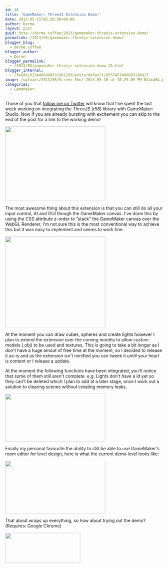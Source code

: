 ```yaml
---
id: 26
title: 'GameMaker: ThreeJS Extension Demo!'
date: 2013-05-15T05:20:00+00:00
author: Derme
layout: post
guid: http://derme.coffee/2013/gamemaker-threejs-extension-demo/
permalink: /2013/05/gamemaker-threejs-extension-demo/
blogger_blog:
  - derme.coffee
blogger_author:
  - Derme
blogger_permalink:
  - /2013/05/gamemaker-threejs-extension-demo_15.html
blogger_internal:
  - /feeds/6224486094781961260/posts/default/8537451408083134917
image: /uploads/2013/05/Screen-Shot-2013-05-10-at-10.29.09-PM-624x464.png
categories:
  - GameMaker
---
```

Those of you that [follow me on Twitter](https://twitter.com/Derme302) will know that I've spent the last week working on integrating the ThreeJS (r58) library with GameMaker: Studio. Now if you are already bursting with excitement you can skip to the end of the post for a link to the working demo!

[<img class="aligncenter" src="http://derme.coffee/uploads/2013/05/Screen-Shot-2013-05-10-at-10.29.09-PM-300x223.png" alt="" width="320" height="238" border="0" />](http://derme.coffee/uploads/2013/05/Screen-Shot-2013-05-10-at-10.29.09-PM.png)

The most awesome thing about this extension is that you can still do all your input control, AI and GUI though the GameMaker canvas. I've done this by using the CSS attribute z-order to &#8220;stack&#8221; the GameMaker canvas over the WebGL Renderer, I'm not sure this is the most conventional way to achieve this but it was easy to implement and seems to work fine.

<div>
  <div>
    <a href="http://derme.coffee/uploads/2013/05/blog_example.png"><img class="aligncenter" src="http://derme.coffee/uploads/2013/05/blog_example-300x271.png" alt="" width="320" height="290" border="0" /></a>
  </div>
</div>

At the moment you can draw cubes, spheres and create lights however I plan to extend the extension over the coming months to allow custom models (.obj) to be used and textures. This is going to take a bit longer as I don't have a huge amout of free time at the moment, so I decided to release it as-is and as the extension isn't minified you can tweek it untill your heart is content or I release a update.

At the moment the following functions have been integrated, you'll notice that some of them still aren't complete. e.g. Lights don't have a id yet so they can't be deleted which I plan to add at a later stage, once I work out a solution to clearing scenes without creating memory leaks.

<div>
  <a href="http://derme.coffee/uploads/2013/05/Screen-Shot-2013-05-10-at-10.59.39-PM.png"><img class="aligncenter" src="http://derme.coffee/uploads/2013/05/Screen-Shot-2013-05-10-at-10.59.39-PM-300x143.png" alt="" width="320" height="152" border="0" /></a>
</div>

Finally my personal favourite the ability to still be able to use GameMaker's room editor for level design, here is what the current demo level looks like:

<div>
  <a href="http://derme.coffee/uploads/2013/05/Screen-Shot-2013-05-10-at-11.02.07-PM.png"><img class="aligncenter" src="http://derme.coffee/uploads/2013/05/Screen-Shot-2013-05-10-at-11.02.07-PM-300x157.png" alt="" width="320" height="168" border="0" /></a>
</div>

That about wraps up everything, so how about trying out the demo? (Requires: Google Chrome)

<div>
  <a href="https://dl.dropboxusercontent.com/u/34458649/J3D/Release%204/demo_upd/index.html"><img class="aligncenter" src="http://derme.coffee/uploads/2013/05/Demo_button.png" alt="" width="240" height="96" border="0" /></a>
</div>